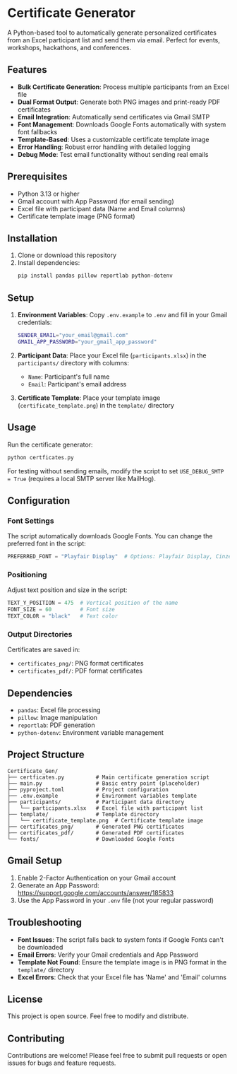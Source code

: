 # Certificate Generator

A Python-based tool to automatically generate personalized certificates from an Excel participant list and send them via email. Perfect for events, workshops, hackathons, and conferences.

## Features

- **Bulk Certificate Generation**: Process multiple participants from an Excel file
- **Dual Format Output**: Generate both PNG images and print-ready PDF certificates
- **Email Integration**: Automatically send certificates via Gmail SMTP
- **Font Management**: Downloads Google Fonts automatically with system font fallbacks
- **Template-Based**: Uses a customizable certificate template image
- **Error Handling**: Robust error handling with detailed logging
- **Debug Mode**: Test email functionality without sending real emails

## Prerequisites

- Python 3.13 or higher
- Gmail account with App Password (for email sending)
- Excel file with participant data (Name and Email columns)
- Certificate template image (PNG format)

## Installation

1. Clone or download this repository
2. Install dependencies:
   ```bash
   pip install pandas pillow reportlab python-dotenv
   ```

## Setup

1. **Environment Variables**: Copy `.env.example` to `.env` and fill in your Gmail credentials:
   ```bash
   SENDER_EMAIL="your_email@gmail.com"
   GMAIL_APP_PASSWORD="your_gmail_app_password"
   ```

2. **Participant Data**: Place your Excel file (`participants.xlsx`) in the `participants/` directory with columns:
   - `Name`: Participant's full name
   - `Email`: Participant's email address

3. **Certificate Template**: Place your template image (`certificate_template.png`) in the `template/` directory

## Usage

Run the certificate generator:
```bash
python certficates.py
```

For testing without sending emails, modify the script to set `USE_DEBUG_SMTP = True` (requires a local SMTP server like MailHog).

## Configuration

### Font Settings
The script automatically downloads Google Fonts. You can change the preferred font in the script:
```python
PREFERRED_FONT = "Playfair Display"  # Options: Playfair Display, Cinzel, Great Vibes, Cormorant Garamond
```

### Positioning
Adjust text position and size in the script:
```python
TEXT_Y_POSITION = 475  # Vertical position of the name
FONT_SIZE = 60         # Font size
TEXT_COLOR = "black"   # Text color
```

### Output Directories
Certificates are saved in:
- `certificates_png/`: PNG format certificates
- `certificates_pdf/`: PDF format certificates

## Dependencies

- `pandas`: Excel file processing
- `pillow`: Image manipulation
- `reportlab`: PDF generation
- `python-dotenv`: Environment variable management

## Project Structure

```
Certificate_Gen/
├── certficates.py          # Main certificate generation script
├── main.py                 # Basic entry point (placeholder)
├── pyproject.toml          # Project configuration
├── .env.example            # Environment variables template
├── participants/           # Participant data directory
│   └── participants.xlsx   # Excel file with participant list
├── template/               # Template directory
│   └── certificate_template.png  # Certificate template image
├── certificates_png/       # Generated PNG certificates
├── certificates_pdf/       # Generated PDF certificates
└── fonts/                  # Downloaded Google Fonts
```

## Gmail Setup

1. Enable 2-Factor Authentication on your Gmail account
2. Generate an App Password: https://support.google.com/accounts/answer/185833
3. Use the App Password in your `.env` file (not your regular password)

## Troubleshooting

- **Font Issues**: The script falls back to system fonts if Google Fonts can't be downloaded
- **Email Errors**: Verify your Gmail credentials and App Password
- **Template Not Found**: Ensure the template image is in PNG format in the `template/` directory
- **Excel Errors**: Check that your Excel file has 'Name' and 'Email' columns

## License

This project is open source. Feel free to modify and distribute.

## Contributing

Contributions are welcome! Please feel free to submit pull requests or open issues for bugs and feature requests.
